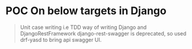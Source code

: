 # POC On below targets in Django







>  Unit case writing i.e TDD way of writing Django and DjangoRestFramework
> django-rest-swagger is deprecated, so used drf-yasd to bring api swagger UI.
